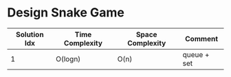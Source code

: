# Design Snake Game

| Solution Idx | Time Complexity | Space Complexity | Comment     |
| ------------ | --------------- | ---------------- | ----------- |
| 1            | O(logn)         | O(n)             | queue + set |
